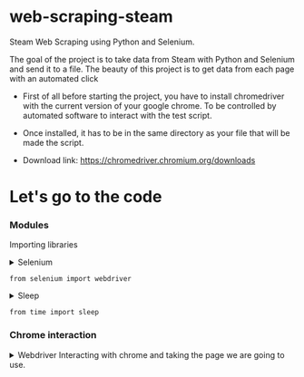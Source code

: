 # web-scraping-steam
Steam Web Scraping using Python and Selenium.

The goal of the project is to take data from Steam with Python and Selenium and send it to a file. The beauty of this project is to get data from each page with an automated click

- First of all before starting the project, you have to install chromedriver with the current version of your google chrome. To be controlled by automated software to interact with the test script.

- Once installed, it has to be in the same directory as your file that will be made the script.

- Download link: https://chromedriver.chromium.org/downloads

# Let's go to the code

### Modules 

Importing libraries

<details><summary>Selenium</summary>
  Importing the Selenium library webdriver.
</details>

```
from selenium import webdriver
```

<details><summary>Sleep</summary>
  Importing Sleep from the Time library
</details>

```
from time import sleep
```

### Chrome interaction

<details><summary>Webdriver</summmary>
  Interacting with chrome and taking the page we are going to use.
</details>

